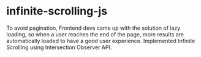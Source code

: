 # infinite-scrolling-js

To avoid pagination, Frontend devs came up with the solution of lazy loading, so when a user reaches the end of the page, more results are automatically loaded to have a good user experience.
Implemented Infinite Scrolling using Intersection Observer API.
